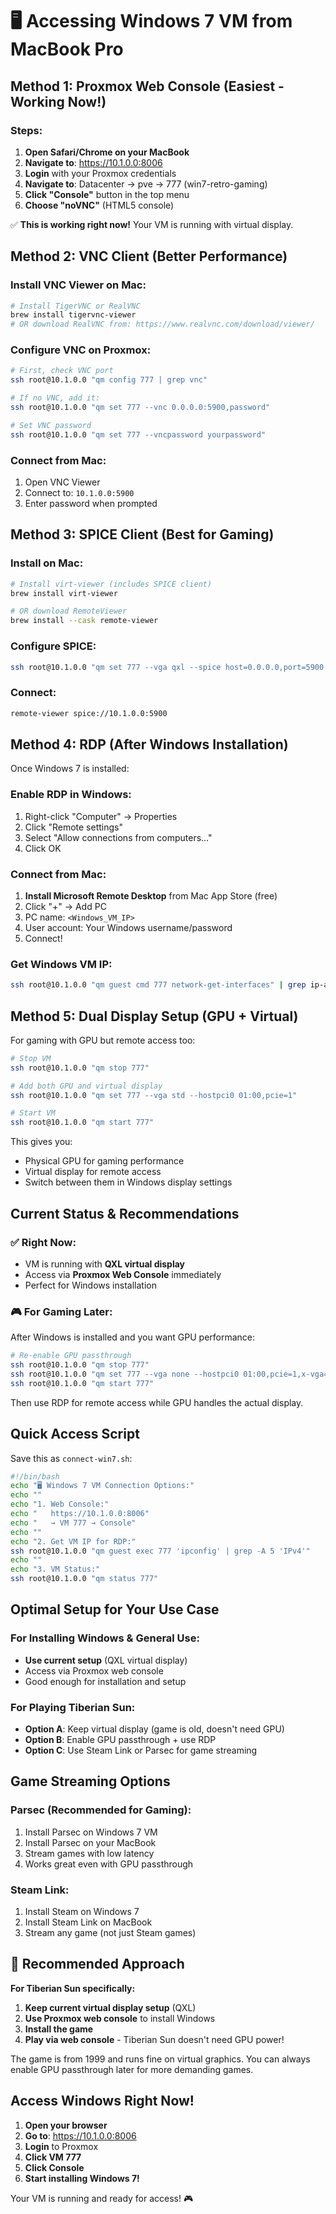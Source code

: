 # 🖥️ Accessing Windows 7 VM from MacBook Pro

## Method 1: Proxmox Web Console (Easiest - Working Now!)

### Steps:
1. **Open Safari/Chrome on your MacBook**
2. **Navigate to**: https://10.1.0.0:8006
3. **Login** with your Proxmox credentials
4. **Navigate to**: Datacenter → pve → 777 (win7-retro-gaming)
5. **Click "Console"** button in the top menu
6. **Choose "noVNC"** (HTML5 console)

✅ **This is working right now!** Your VM is running with virtual display.

## Method 2: VNC Client (Better Performance)

### Install VNC Viewer on Mac:
```bash
# Install TigerVNC or RealVNC
brew install tigervnc-viewer
# OR download RealVNC from: https://www.realvnc.com/download/viewer/
```

### Configure VNC on Proxmox:
```bash
# First, check VNC port
ssh root@10.1.0.0 "qm config 777 | grep vnc"

# If no VNC, add it:
ssh root@10.1.0.0 "qm set 777 --vnc 0.0.0.0:5900,password"

# Set VNC password
ssh root@10.1.0.0 "qm set 777 --vncpassword yourpassword"
```

### Connect from Mac:
1. Open VNC Viewer
2. Connect to: `10.1.0.0:5900`
3. Enter password when prompted

## Method 3: SPICE Client (Best for Gaming)

### Install on Mac:
```bash
# Install virt-viewer (includes SPICE client)
brew install virt-viewer

# OR download RemoteViewer
brew install --cask remote-viewer
```

### Configure SPICE:
```bash
ssh root@10.1.0.0 "qm set 777 --vga qxl --spice host=0.0.0.0,port=5900,password=yourpassword"
```

### Connect:
```bash
remote-viewer spice://10.1.0.0:5900
```

## Method 4: RDP (After Windows Installation)

Once Windows 7 is installed:

### Enable RDP in Windows:
1. Right-click "Computer" → Properties
2. Click "Remote settings"
3. Select "Allow connections from computers..."
4. Click OK

### Connect from Mac:
1. **Install Microsoft Remote Desktop** from Mac App Store (free)
2. Click "+" → Add PC
3. PC name: `<Windows_VM_IP>`
4. User account: Your Windows username/password
5. Connect!

### Get Windows VM IP:
```bash
ssh root@10.1.0.0 "qm guest cmd 777 network-get-interfaces" | grep ip-address
```

## Method 5: Dual Display Setup (GPU + Virtual)

For gaming with GPU but remote access too:

```bash
# Stop VM
ssh root@10.1.0.0 "qm stop 777"

# Add both GPU and virtual display
ssh root@10.1.0.0 "qm set 777 --vga std --hostpci0 01:00,pcie=1"

# Start VM
ssh root@10.1.0.0 "qm start 777"
```

This gives you:
- Physical GPU for gaming performance
- Virtual display for remote access
- Switch between them in Windows display settings

## Current Status & Recommendations

### ✅ Right Now:
- VM is running with **QXL virtual display**
- Access via **Proxmox Web Console** immediately
- Perfect for Windows installation

### 🎮 For Gaming Later:
After Windows is installed and you want GPU performance:
```bash
# Re-enable GPU passthrough
ssh root@10.1.0.0 "qm stop 777"
ssh root@10.1.0.0 "qm set 777 --vga none --hostpci0 01:00,pcie=1,x-vga=1"
ssh root@10.1.0.0 "qm start 777"
```

Then use RDP for remote access while GPU handles the actual display.

## Quick Access Script

Save this as `connect-win7.sh`:
```bash
#!/bin/bash
echo "🖥️ Windows 7 VM Connection Options:"
echo ""
echo "1. Web Console:"
echo "   https://10.1.0.0:8006"
echo "   → VM 777 → Console"
echo ""
echo "2. Get VM IP for RDP:"
ssh root@10.1.0.0 "qm guest exec 777 'ipconfig' | grep -A 5 'IPv4'"
echo ""
echo "3. VM Status:"
ssh root@10.1.0.0 "qm status 777"
```

## Optimal Setup for Your Use Case

### For Installing Windows & General Use:
- **Use current setup** (QXL virtual display)
- Access via Proxmox web console
- Good enough for installation and setup

### For Playing Tiberian Sun:
- **Option A**: Keep virtual display (game is old, doesn't need GPU)
- **Option B**: Enable GPU passthrough + use RDP
- **Option C**: Use Steam Link or Parsec for game streaming

## Game Streaming Options

### Parsec (Recommended for Gaming):
1. Install Parsec on Windows 7 VM
2. Install Parsec on your MacBook
3. Stream games with low latency
4. Works great even with GPU passthrough

### Steam Link:
1. Install Steam on Windows 7
2. Install Steam Link on MacBook
3. Stream any game (not just Steam games)

## 🎯 Recommended Approach

**For Tiberian Sun specifically:**
1. **Keep current virtual display setup** (QXL)
2. **Use Proxmox web console** to install Windows
3. **Install the game**
4. **Play via web console** - Tiberian Sun doesn't need GPU power!

The game is from 1999 and runs fine on virtual graphics. You can always enable GPU passthrough later for more demanding games.

## Access Windows Right Now!

1. **Open your browser**
2. **Go to**: https://10.1.0.0:8006
3. **Login** to Proxmox
4. **Click VM 777**
5. **Click Console**
6. **Start installing Windows 7!**

Your VM is running and ready for access! 🎮